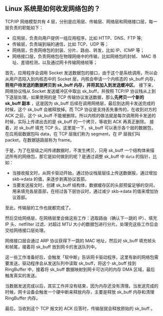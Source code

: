 ##  Linux 系统是如何收发网络包的？
TCP/IP 网络模型共有 4 层，分别是应用层、传输层、网络层和网络接口层，每一层负责的职能如下：
-   应用层，负责向用户提供一组应用程序，比如 HTTP、DNS、FTP 等;
-   传输层，负责端到端的通信，比如 TCP、UDP 等；
-   网络层，负责网络包的封装、分片、路由、转发，比如 IP、ICMP 等；
-   网络接口层，负责网络包在物理网络中的传输，比如网络包的封帧、 MAC 寻址、差错检测，以及通过网卡传输网络帧等；

首先，应用程序会调用 Socket 发送数据包的接口，由于这个是系统调用，所以会从用户态陷入到内核态中的 Socket 层，内核会申请一个内核态的 sk_buff 内存，**将用户待发送的数据拷贝到 sk_buff 内存，并将其加入到发送缓冲区**。
接下来，网络协议栈从 Socket 发送缓冲区中取出 sk_buff，并按照 TCP/IP 协议栈从上到下逐层处理。·
如果使用的是 TCP 传输协议发送数据，那么**先拷贝一个新的 sk_buff 副本** ，这是因为 sk_buff 后续在调用网络层，最后到达网卡发送完成的时候，这个 sk_buff 会被释放掉。而 TCP 协议是支持丢失重传的，在收到对方的 ACK 之前，这个 sk_buff 不能被删除。所以内核的做法就是每次调用网卡发送的时候，实际上传递出去的是 sk_buff 的一个拷贝，等收到 ACK 再真正删除。
接着，对 sk_buff 填充 TCP 头。这里提一下，sk_buff 可以表示各个层的数据包，在应用层数据包叫 data，在 TCP 层我们称为 segment，在 IP 层我们叫 packet，在数据链路层称为 frame。

于是，为了在层级之间传递数据时，不发生拷贝，只用 sk_buff 一个结构体来描述所有的网络包，那它是如何做到的呢？是通过调整 sk_buff 中 `data` 的指针，比如：

-   当接收报文时，从网卡驱动开始，通过协议栈层层往上传送数据报，通过增加 skb->data 的值，来逐步剥离协议首部。
-   当要发送报文时，创建 sk_buff 结构体，数据缓存区的头部预留足够的空间，用来填充各层首部，在经过各下层协议时，通过减少 skb->data 的值来增加协议首部。

至此，传输层的工作也就都完成了。

然后交给网络层，在网络层里会做这些工作：选取路由（确认下一跳的 IP）、填充 IP 头、netfilter 过滤、对超过 MTU 大小的数据包进行分片。处理完这些工作后会交给网络接口层处理。

网络接口层会通过 ARP 协议获得下一跳的 MAC 地址，然后对 sk_buff 填充帧头和帧尾，接着将 sk_buff 放到网卡的发送队列中。

这一些工作准备好后，会触发「软中断」告诉网卡驱动程序，这里有新的网络包需要发送，驱动程序会从发送队列中读取 sk_buff，将这个 sk_buff 挂到 RingBuffer 中，接着将 sk_buff 数据映射到网卡可访问的内存 DMA 区域，最后触发真实的发送。

当数据发送完成以后，其实工作并没有结束，因为内存还没有清理。当发送完成的时候，网卡设备会触发一个硬中断来释放内存，主要是释放 sk_buff 内存和清理 RingBuffer 内存。

最后，当收到这个 TCP 报文的 ACK 应答时，传输层就会释放原始的 sk_buff 。